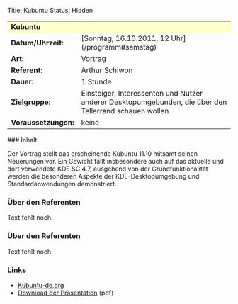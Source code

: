 Title: Kubuntu
Status: Hidden

<table border="0" cellpadding="3" cellspacing="0" width="100%">
<tr>
<td colspan="3" style="font-weight: bold; background-color: #ffffcc;">
Kubuntu

</td>
</tr>
<tr>
<td style="font-weight: bold;">
Datum/Uhrzeit:

</td>
<td>
[Sonntag, 16.10.2011, 12 Uhr](/programm#samstag)

</td>
</tr>
<tr>
<td style="font-weight: bold;">
Art:

</td>
<td>
Vortrag

</td>
</tr>
<tr>
<td style="font-weight: bold;">
Referent:

</td>
<td>
Arthur Schiwon

</td>
</tr>
<tr>
<td style="font-weight: bold;">
Dauer:

</td>
<td>
1 Stunde

</td>
</tr>
<tr>
<td style="font-weight: bold;">
Zielgruppe:

</td>
<td>
Einsteiger, Interessenten und Nutzer anderer Desktopumgebunden, die über
den Tellerrand schauen wollen

</td>
</tr>
<tr>
<td style="font-weight: bold;">
Voraussetzungen:

</td>
<td>
keine

</td>
</tr>
</table>
### Inhalt

Der Vortrag stellt das erscheinende Kubuntu 11.10 mitsamt seinen
Neuerungen vor. Ein Gewicht fällt insbesondere auch auf das aktuelle und
dort verwendete KDE SC 4.7, ausgehend von der Grundfunktionalität werden
die besonderen Aspekte der KDE-Desktopumgebung und Standardanwendungen
demonstriert.

### Über den Referenten

Text fehlt noch.

### Über den Referenten

Text fehlt noch.

### Links

-   [Kubuntu-de.org](http://www.kubuntu-de.org/)
-   [Download der
    Präsentation](http://www.ubucon.de/sites/www.ubucon.local/files/kubuntu-ubucon.pdf)
    (pdf)


